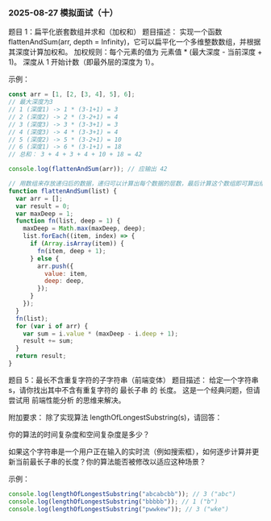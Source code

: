 ### 2025-08-27 模拟面试（十）

题目 1：扁平化嵌套数组并求和（加权和）
题目描述：
实现一个函数 flattenAndSum(arr, depth = Infinity)，它可以扁平化一个多维整数数组，并根据其深度计算加权和。
加权规则：每个元素的值为 元素值 \* (最大深度 - 当前深度 + 1)。
深度从 1 开始计数（即最外层的深度为 1）。

示例：

```js
const arr = [1, [2, [3, 4], 5], 6];
// 最大深度为3
// 1 (深度1) -> 1 * (3-1+1) = 3
// 2 (深度2) -> 2 * (3-2+1) = 4
// 3 (深度3) -> 3 * (3-3+1) = 3
// 4 (深度3) -> 4 * (3-3+1) = 4
// 5 (深度2) -> 5 * (3-2+1) = 10
// 6 (深度1) -> 6 * (3-1+1) = 18
// 总和： 3 + 4 + 3 + 4 + 10 + 18 = 42

console.log(flattenAndSum(arr)); // 应输出 42

// 用数组来存放递归后的数据，递归可以计算出每个数据的层数，最后计算这个数组即可算出结果
function flattenAndSum(list) {
  var arr = [];
  var result = 0;
  var maxDeep = 1;
  function fn(list, deep = 1) {
    maxDeep = Math.max(maxDeep, deep);
    list.forEach((item, index) => {
      if (Array.isArray(item)) {
        fn(item, deep + 1);
      } else {
        arr.push({
          value: item,
          deep: deep,
        });
      }
    });
  }
  fn(list);
  for (var i of arr) {
    var sum = i.value * (maxDeep - i.deep + 1);
    result += sum;
  }
  return result;
}
```

题目 5：最长不含重复字符的子字符串（前端变体）
题目描述：
给定一个字符串 s，请你找出其中不含有重复字符的 最长子串 的 长度。
这是一个经典问题，但请尝试用 前端性能分析 的思维来解决。

附加要求：
除了实现算法 lengthOfLongestSubstring(s)，请回答：

你的算法的时间复杂度和空间复杂度是多少？

如果这个字符串是一个用户正在输入的实时流（例如搜索框），如何逐步计算并更新当前最长子串的长度？你的算法能否被修改以适应这种场景？

示例：

```js
console.log(lengthOfLongestSubstring("abcabcbb")); // 3 ("abc")
console.log(lengthOfLongestSubstring("bbbbb")); // 1 ("b")
console.log(lengthOfLongestSubstring("pwwkew")); // 3 ("wke")
```
